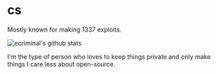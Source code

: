 # cs

Mostly known for making 1337 exploits.

![ecriminal's github stats](https://github-readme-stats.vercel.app/api?username=ecriminal&theme=dracula&show_icons=true)

I'm the type of person who loves to keep things private and only make things I care less about open-source.
